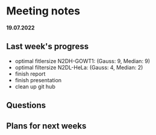 # Meeting notes
**19.07.2022**
## Last week's progress
- optimal fitlersize N2DH-GOWT1: (Gauss: 9, Median: 9)
- optimal filtersize N2DL-HeLa: (Gauss: 4, Median: 2)
- finish report
- finish presentation
- clean up git hub
 
## Questions


## Plans for next weeks
